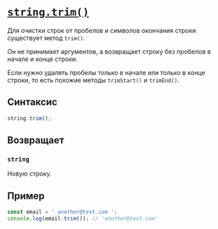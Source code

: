 # [`string.trim()`](../index.md)

Для очистки строк от пробелов и символов окончания строки существует метод `trim()`.

Он не принимает аргументов, а возвращает строку без пробелов в начале и конце строки.

Если нужно удалять пробелы только в начале или только в конце строки, то есть похожие методы `trimStart()` и `trimEnd()`.

## Синтаксис

```js
string.trim();
```

## Возвращает

### `string`

Новую строку.

## Пример

```js
const email = ' another@test.com ';
console.log(email.trim()); // 'another@test.com'
```
